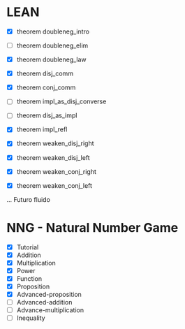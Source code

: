 # LEAN

- [x] theorem doubleneg_intro 
- [ ] theorem doubleneg_elim 
- [x] theorem doubleneg_law
- [x] theorem disj_comm
- [x] theorem conj_comm
- [ ] theorem impl_as_disj_converse
- [ ] theorem disj_as_impl

- [x] theorem impl_refl
- [x] theorem weaken_disj_right
- [x] theorem weaken_disj_left
- [x] theorem weaken_conj_right
- [x] theorem weaken_conj_left

... Futuro fluido 

# NNG - Natural Number Game

- [x] Tutorial
- [x] Addition
- [x] Multiplication 
- [x] Power
- [x] Function
- [x] Proposition
- [x] Advanced-proposition
- [ ] Advanced-addition
- [ ] Advance-multiplication
- [ ] Inequality